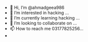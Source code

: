 - 👋 Hi, I’m @ahmadgeea986
- 👀 I’m interested in hacking ...
- 🌱 I’m currently learning hacking ...
- 💞️ I’m looking to collaborate on ...
- 📫 How to reach me 03177825256...
- 

<!---
ahmadgeea986/ahmadgeea986 is a ✨ special ✨ repository because its `README.md` (this file) appears on your GitHub profile.
You can click the Preview link to take a look at your changes.
--->
